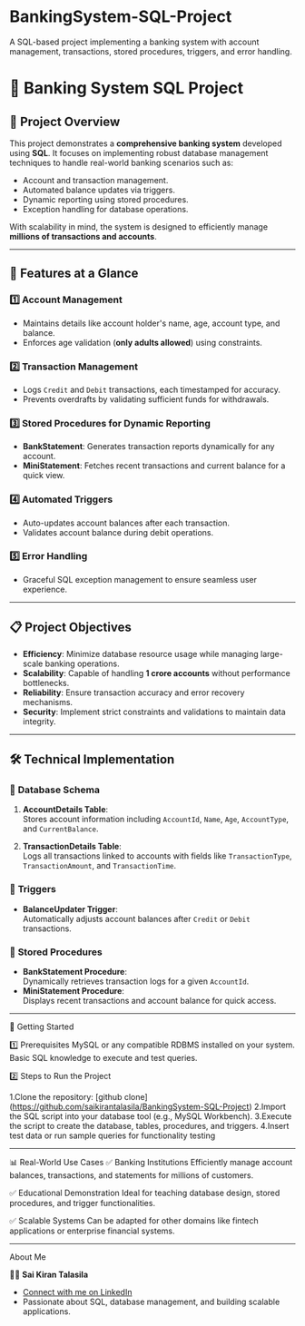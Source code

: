 # BankingSystem-SQL-Project
A SQL-based project implementing a banking system with account management, transactions, stored procedures, triggers, and error handling.

# 🏦 Banking System SQL Project  

## 🚀 Project Overview  
This project demonstrates a **comprehensive banking system** developed using **SQL**. It focuses on implementing robust database management techniques to handle real-world banking scenarios such as:  
- Account and transaction management.  
- Automated balance updates via triggers.  
- Dynamic reporting using stored procedures.  
- Exception handling for database operations.  

With scalability in mind, the system is designed to efficiently manage **millions of transactions and accounts**.

--------------------------------------------------------------------------------------------------------------------------------------------------

## 🌟 Features at a Glance  

### 1️⃣ **Account Management**  
- Maintains details like account holder's name, age, account type, and balance.  
- Enforces age validation (**only adults allowed**) using constraints.  

### 2️⃣ **Transaction Management**  
- Logs `Credit` and `Debit` transactions, each timestamped for accuracy.  
- Prevents overdrafts by validating sufficient funds for withdrawals.  

### 3️⃣ **Stored Procedures for Dynamic Reporting**  
- **BankStatement**: Generates transaction reports dynamically for any account.  
- **MiniStatement**: Fetches recent transactions and current balance for a quick view.  

### 4️⃣ **Automated Triggers**  
- Auto-updates account balances after each transaction.  
- Validates account balance during debit operations.  

### 5️⃣ **Error Handling**  
- Graceful SQL exception management to ensure seamless user experience.  

---

## 📋 Project Objectives  
- **Efficiency**: Minimize database resource usage while managing large-scale banking operations.  
- **Scalability**: Capable of handling **1 crore accounts** without performance bottlenecks.  
- **Reliability**: Ensure transaction accuracy and error recovery mechanisms.  
- **Security**: Implement strict constraints and validations to maintain data integrity.  

----------------------------------------------------------------------------------------------------------------------------------------------------

## 🛠️ Technical Implementation  

### 🔑 **Database Schema**  
1. **AccountDetails Table**:  
   Stores account information including `AccountId`, `Name`, `Age`, `AccountType`, and `CurrentBalance`.  

2. **TransactionDetails Table**:  
   Logs all transactions linked to accounts with fields like `TransactionType`, `TransactionAmount`, and `TransactionTime`.  

### 🔄 **Triggers**  
- **BalanceUpdater Trigger**:  
  Automatically adjusts account balances after `Credit` or `Debit` transactions.  

### 📝 **Stored Procedures**  
- **BankStatement Procedure**:  
  Dynamically retrieves transaction logs for a given `AccountId`.  
- **MiniStatement Procedure**:  
  Displays recent transactions and account balance for quick access.
  
--------------------------------------------------------------------------------------------------------------------------------------------------------
🚀 Getting Started

1️⃣ Prerequisites
MySQL or any compatible RDBMS installed on your system.
Basic SQL knowledge to execute and test queries.

2️⃣ Steps to Run the Project

1.Clone the repository:
  [github clone] (https://github.com/saikirantalasila/BankingSystem-SQL-Project)
2.Import the SQL script into your database tool (e.g., MySQL Workbench).
3.Execute the script to create the database, tables, procedures, and triggers.
4.Insert test data or run sample queries for functionality testing

----------------------------------------------------------------------------------------------------------------------------------------------------------
📊 Real-World Use Cases
✅ Banking Institutions
Efficiently manage account balances, transactions, and statements for millions of customers.

✅ Educational Demonstration
Ideal for teaching database design, stored procedures, and trigger functionalities.

✅ Scalable Systems
Can be adapted for other domains like fintech applications or enterprise financial systems.

-------------------------------------------------------------------------------------------------------------------------------------------------------------
About Me

👨‍💻 **Sai Kiran Talasila**

- [Connect with me on LinkedIn](https://www.linkedin.com/in/saikiran-talasila-62457430a/)
- Passionate about SQL, database management, and building scalable applications.
   
